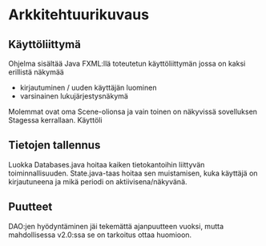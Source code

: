 # Arkkitehtuurikuvaus

## Käyttöliittymä

Ohjelma sisältää Java FXML:llä toteutetun käyttöliittymän jossa on kaksi erillistä näkymää

- kirjautuminen / uuden käyttäjän luominen
- varsinainen lukujärjestysnäkymä

Molemmat ovat oma Scene-olionsa ja vain toinen on näkyvissä sovelluksen Stagessa kerrallaan. Käyttöli

## Tietojen tallennus

Luokka Databases.java hoitaa kaiken tietokantoihin liittyvän toiminnallisuuden. State.java-taas hoitaa sen muistamisen, kuka käyttäjä on kirjautuneena ja mikä periodi on aktiivisena/näkyvänä.

## Puutteet

DAO:jen hyödyntäminen jäi tekemättä ajanpuutteen vuoksi, mutta mahdollisessa v2.0:ssa se on tarkoitus ottaa huomioon.

